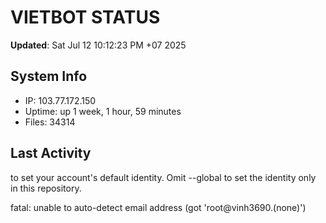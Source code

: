 # VIETBOT STATUS
**Updated**: Sat Jul 12 10:12:23 PM +07 2025

## System Info
- IP: 103.77.172.150
- Uptime: up 1 week, 1 hour, 59 minutes
- Files: 34314

## Last Activity

to set your account's default identity.
Omit --global to set the identity only in this repository.

fatal: unable to auto-detect email address (got 'root@vinh3690.(none)')
